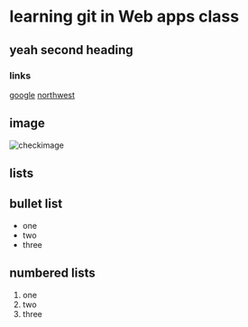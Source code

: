 # learning git in Web apps class
## yeah second heading
### links
[google](google.com)
[northwest](https://nwmissouri.edu/)
## image
![checkimage](https://www.wikipedia.org/portal/wikipedia.org/assets/img/Wikipedia-logo-v2.png)

## lists
## bullet list
- one 
- two
- three 
## numbered lists
1. one 
2. two
3. three

